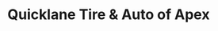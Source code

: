 ---
title: "Quicklane Tire & Auto of Apex"
url: /apex/quicklane-tire-und-auto-of-apex/
shop: Autowerkstatt
---
